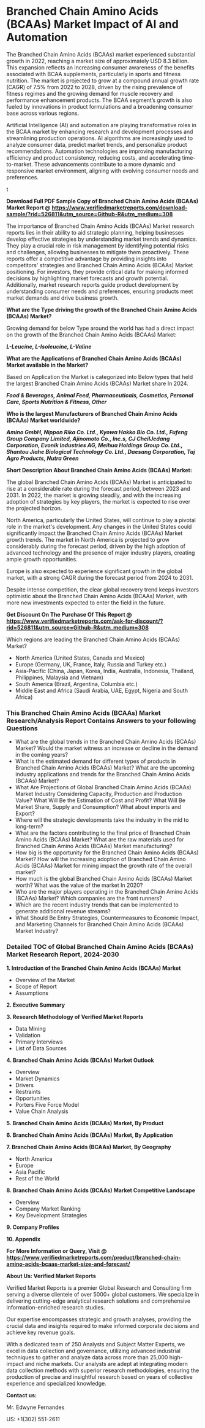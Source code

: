 <meta name="title" content="Global Branched Chain Amino Acids (BCAAs) Market Impact of AI and Automation"><meta name="description" content="The Branched Chain Amino Acids (BCAAs) market experienced substantial growth in 2022, reaching a market size of approximately USD 8.3 billion. This expansion reflects "><meta name="title" content="Branched Chain Amino Acids (BCAAs) Market Size, Share, Scope, Trends, Growth, Opportunities, Analysis, Forecast"><h1>Branched Chain Amino Acids (BCAAs) Market Impact of AI and Automation</h1><p>The Branched Chain Amino Acids (BCAAs) market experienced substantial growth in 2022, reaching a market size of approximately USD 8.3 billion. This expansion reflects an increasing consumer awareness of the benefits associated with BCAA supplements, particularly in sports and fitness nutrition. The market is projected to grow at a compound annual growth rate (CAGR) of 7.5% from 2022 to 2028, driven by the rising prevalence of fitness regimes and the growing demand for muscle recovery and performance enhancement products. The BCAA segment’s growth is also fueled by innovations in product formulations and a broadening consumer base across various regions.</p><p>Artificial Intelligence (AI) and automation are playing transformative roles in the BCAA market by enhancing research and development processes and streamlining production operations. AI algorithms are increasingly used to analyze consumer data, predict market trends, and personalize product recommendations. Automation technologies are improving manufacturing efficiency and product consistency, reducing costs, and accelerating time-to-market. These advancements contribute to a more dynamic and responsive market environment, aligning with evolving consumer needs and preferences.</p>t</p><p id="" class=""><strong>Download Full PDF Sample Copy of Branched Chain Amino Acids (BCAAs) Market Report @ <a href="https://www.verifiedmarketreports.com/download-sample/?rid=526811&utm_source=Github-R&utm_medium=308" target="_blank">https://www.verifiedmarketreports.com/download-sample/?rid=526811&utm_source=Github-R&utm_medium=308</a></strong></p><p>The importance of&nbsp;Branched Chain Amino Acids (BCAAs) Market research reports lies in their ability to aid strategic planning, helping businesses develop effective strategies by understanding market trends and dynamics. They play a crucial role in risk management by identifying potential risks and challenges, allowing businesses to mitigate them proactively. These reports offer a competitive advantage by providing insights into competitors' strategies and Branched Chain Amino Acids (BCAAs) Market positioning. For investors, they provide critical data for making informed decisions by highlighting market forecasts and growth potential. Additionally, market research reports guide product development by understanding consumer needs and preferences, ensuring products meet market demands and drive business growth.</p><p><strong>What are the&nbsp;Type driving the growth of the Branched Chain Amino Acids (BCAAs) Market?</strong></p><p id="" class="">Growing demand for below Type around the world has had a direct impact on the growth of the Branched Chain Amino Acids (BCAAs) Market:</p><em><strong>L-Leucine, L-Isoleucine, L-Valine</strong></em></p><strong>What are the&nbsp;Applications&nbsp;of Branched Chain Amino Acids (BCAAs) Market available in the Market?</strong></p><p id="" class="">Based on Application the Market is categorized into Below types that held the largest Branched Chain Amino Acids (BCAAs) Market share In 2024.</p><em><strong>Food & Beverages, Animal Feed, Pharmaceuticals, Cosmetics, Personal Care, Sports Nutrition & Fitness, Other</strong></em></p><strong>Who is the largest Manufacturers of Branched Chain Amino Acids (BCAAs) Market worldwide?</strong></p><p><em><strong>Amino GmbH, Nippon Rika Co. Ltd., Kyowa Hakko Bio Co. Ltd., Fufeng Group Company Limited, Ajinomoto Co., Inc.s, CJ CheilJedang Corporation, Evonik Industries AG, Meihua Holdings Group Co. Ltd., Shantou Jiahe Biological Technology Co. Ltd., Daesang Corporation, Taj Agro Products, Nutra Green</strong></em></p><p id="" class=""><strong>Short Description About Branched Chain Amino Acids (BCAAs) Market:</strong></p><p>The global Branched Chain Amino Acids (BCAAs) Market is anticipated to rise at a considerable rate during the forecast period, between 2023 and 2031. In 2022, the market is growing steadily, and with the increasing adoption of strategies by key players, the market is expected to rise over the projected horizon.</p><p>North America, particularly the United States, will continue to play a pivotal role in the market's development. Any changes in the United States could significantly impact the Branched Chain Amino Acids (BCAAs) Market growth trends. The market in North America is projected to grow considerably during the forecast period, driven by the high adoption of advanced technology and the presence of major industry players, creating ample growth opportunities.</p><p>Europe is also expected to experience significant growth in the global market, with a strong CAGR during the forecast period from 2024 to 2031.</p><p>Despite intense competition, the clear global recovery trend keeps investors optimistic about the Branched Chain Amino Acids (BCAAs) Market, with more new investments expected to enter the field in the future.</p><p id="" class=""><strong>Get Discount On The Purchase Of This Report @ <a href="https://www.verifiedmarketreports.com/ask-for-discount/?rid=526811&utm_source=Github-R&utm_medium=308" target="_blank">https://www.verifiedmarketreports.com/ask-for-discount/?rid=526811&utm_source=Github-R&utm_medium=308</a></strong></p>Which regions are leading the Branched Chain Amino Acids (BCAAs) Market?</p><ul><li>North America (United States, Canada and Mexico)</li><li>Europe (Germany, UK, France, Italy, Russia and Turkey etc.)</li><li>Asia-Pacific (China, Japan, Korea, India, Australia, Indonesia, Thailand, Philippines, Malaysia and Vietnam)</li><li>South America (Brazil, Argentina, Columbia etc.)</li><li>Middle East and Africa (Saudi Arabia, UAE, Egypt, Nigeria and South Africa)</li></ul><h3 id="" class="">This Branched Chain Amino Acids (BCAAs) Market Research/Analysis Report Contains Answers to your following Questions</h3><ul><li>What are the global trends in the Branched Chain Amino Acids (BCAAs) Market? Would the market witness an increase or decline in the demand in the coming years?</li><li>What is the estimated demand for different types of products in Branched Chain Amino Acids (BCAAs) Market? What are the upcoming industry applications and trends for the Branched Chain Amino Acids (BCAAs) Market?</li><li>What Are Projections of Global Branched Chain Amino Acids (BCAAs) Market Industry Considering Capacity, Production and Production Value? What Will Be the Estimation of Cost and Profit? What Will Be Market Share, Supply and Consumption? What about imports and Export?</li><li>Where will the strategic developments take the industry in the mid to long-term?</li><li>What are the factors contributing to the final price of Branched Chain Amino Acids (BCAAs) Market? What are the raw materials used for Branched Chain Amino Acids (BCAAs) Market manufacturing?</li><li>How big is the opportunity for the Branched Chain Amino Acids (BCAAs) Market? How will the increasing adoption of Branched Chain Amino Acids (BCAAs) Market for mining impact the growth rate of the overall market?</li><li>How much is the global Branched Chain Amino Acids (BCAAs) Market worth? What was the value of the market In 2020?</li><li>Who are the major players operating in the Branched Chain Amino Acids (BCAAs) Market? Which companies are the front runners?</li><li>Which are the recent industry trends that can be implemented to generate additional revenue streams?</li><li>What Should Be Entry Strategies, Countermeasures to Economic Impact, and Marketing Channels for Branched Chain Amino Acids (BCAAs) Market Industry?</li></ul><h3 id="" class="">Detailed TOC of Global Branched Chain Amino Acids (BCAAs) Market Research Report, 2024-2030</h3><p id="" class=""><strong>1. Introduction of the Branched Chain Amino Acids (BCAAs) Market</strong></p><ul><li>Overview of the Market</li><li>Scope of Report</li><li>Assumptions</li></ul><p id="" class=""><strong>2. Executive Summary</strong></p><p id="" class=""><strong>3. Research Methodology of Verified Market Reports</strong></p><ul><li>Data Mining</li><li>Validation</li><li>Primary Interviews</li><li>List of Data Sources</li></ul><p id="" class=""><strong>4. Branched Chain Amino Acids (BCAAs) Market Outlook</strong></p><ul><li>Overview</li><li>Market Dynamics</li><li>Drivers</li><li>Restraints</li><li>Opportunities</li><li>Porters Five Force Model</li><li>Value Chain Analysis</li></ul><p id="" class=""><strong>5. Branched Chain Amino Acids (BCAAs) Market, By Product</strong></p><p id="" class=""><strong>6. Branched Chain Amino Acids (BCAAs) Market, By Application</strong></p><p id="" class=""><strong>7. Branched Chain Amino Acids (BCAAs) Market, By Geography</strong></p><ul><li>North America</li><li>Europe</li><li>Asia Pacific</li><li>Rest of the World</li></ul><p id="" class=""><strong>8. Branched Chain Amino Acids (BCAAs) Market Competitive Landscape</strong></p><ul><li>Overview</li><li>Company Market Ranking</li><li>Key Development Strategies</li></ul><p id="" class=""><strong>9. Company Profiles</strong></p><p id="" class=""><strong>10. Appendix</strong></p><p id="" class=""><strong>For More Information or Query, Visit @ <a href="https://www.verifiedmarketreports.com/product/branched-chain-amino-acids-bcaas-market-size-and-forecast/" target="_blank">https://www.verifiedmarketreports.com/product/branched-chain-amino-acids-bcaas-market-size-and-forecast/</a></strong></p><p id="" class=""><strong>About Us: Verified Market Reports</strong></p><p id="" class="">Verified Market Reports is a premier Global Research and Consulting firm serving a diverse clientele of over 5000+ global customers. We specialize in delivering cutting-edge analytical research solutions and comprehensive information-enriched research studies.</p><p id="" class="">Our expertise encompasses strategic and growth analyses, providing the crucial data and insights required to make informed corporate decisions and achieve key revenue goals.</p><p id="" class="">With a dedicated team of 250 Analysts and Subject Matter Experts, we excel in data collection and governance, utilizing advanced industrial techniques to gather and analyze data across more than 25,000 high-impact and niche markets. Our analysts are adept at integrating modern data collection methods with superior research methodologies, ensuring the production of precise and insightful research based on years of collective experience and specialized knowledge.</p><p id="" class=""><strong>Contact us:</strong></p><p id="" class="">Mr. Edwyne Fernandes</p><p id="" class="">US: +1(302) 551-2611</p>